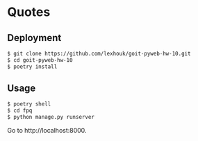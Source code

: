 # Quotes

## Deployment

```bash
$ git clone https://github.com/lexhouk/goit-pyweb-hw-10.git
$ cd goit-pyweb-hw-10
$ poetry install
```

## Usage

```bash
$ poetry shell
$ cd fpq
$ python manage.py runserver
```

Go to http://localhost:8000.
